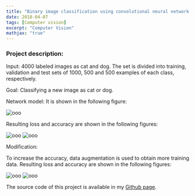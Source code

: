 ```yaml
---
title: "Binary image classification using convolutional neural network (cat-dog example)"
date: 2018-04-07
tags: [Computer vision]
excerpt: "Computer Vision"
mathjax: "true"
---
```

### Project description:

Input: 4000 labeled images as cat and dog. The set is divided into training, validation and test sets of 1000, 500 and 500 examples of each class, respectively.

Goal: Classifying a new image as cat or dog.

Network model: It is shown in the following figure:

<img src="{{ site.url }}{{ site.baseurl }}/images/CatDogConv/Slide1.jpg" alt="ooo">


Resulting loss and accuracy are shown in the following figures:

<img src="{{ site.url }}{{ site.baseurl }}/images/CatDogConv/loss.png" alt="ooo">

<img src="{{ site.url }}{{ site.baseurl }}/images/CatDogConv/acc.png" alt="ooo">      

Modification:

To increase the accuracy, data augmentation is used to obtain more training data. Resulting loss and accuracy are shown in the following figures:

<img src="{{ site.url }}{{ site.baseurl }}/images/CatDogConv/loss2.png" alt="ooo">

<img src="{{ site.url }}{{ site.baseurl }}/images/CatDogConv/acc2.png" alt="ooo">      

The source code of this project is available in my [Github page](https://github.com/MohammadrezaAzimi/Cat-Dog-Classification-ConvNet).
